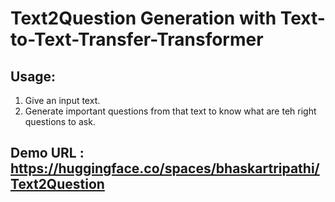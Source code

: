 # Text2Question Generation with Text-to-Text-Transfer-Transformer

## Usage:
1. Give an input text.
2. Generate important questions from that text to know what are teh right questions to ask.

## Demo URL : https://huggingface.co/spaces/bhaskartripathi/Text2Question
